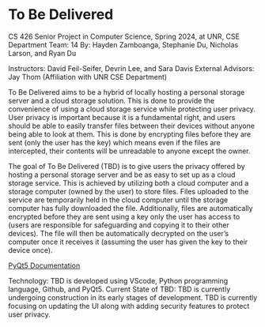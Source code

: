 # To Be Delivered
CS 426 Senior Project in Computer Science, Spring 2024, at UNR, CSE Department
Team: 14
By: Hayden Zamboanga, Stephanie Du, Nicholas Larson, and Ryan Du

Instructors: David Feil-Seifer, Devrin Lee, and Sara Davis
External Advisors: Jay Thom (Affiliation with UNR CSE Department)

To Be Delivered aims to be a hybrid of locally hosting a personal storage server and a cloud storage solution. This is done to provide the convenience of using a cloud storage service while protecting user privacy. User privacy is important because it is a fundamental right, and users should be able to easily transfer files between their devices without anyone being able to look at them. This is done by encrypting files before they are sent (only the user has the key) which means even if the files are intercepted, their contents will be unreadable to anyone except the owner. 

The goal of To Be Delivered (TBD) is to give users the privacy offered by hosting a personal storage server and be as easy to set up as a cloud storage service. This is achieved by utilizing both a cloud computer and a storage computer (owned by the user) to store files. Files uploaded to the service are temporarily held in the cloud computer until the storage computer has fully downloaded the file. Additionally, files are automatically encrypted before they are sent using a key only the user has access to (users are responsible for safeguarding and copying it to their other devices). The file will then be automatically decrypted on the user’s computer once it receives it (assuming the user has given the key to their device once).

[PyQt5 Documentation]([https://www.google.com](https://pypi.org/project/PyQt5/#:~:text=PyQt5%205.15.10&text=Qt%20is%20set%20of%20cross,well%20as%20traditional%20UI%20development.)https://pypi.org/project/PyQt5/#:~:text=PyQt5%205.15.10&text=Qt%20is%20set%20of%20cross,well%20as%20traditional%20UI%20development.)

Technology: TBD is developed using VScode, Python programming language, Github, and PyQt5.
Current State of TBD: TBD is currently undergoing construction in its early stages of development. TBD is currently focusing on updating the UI along with adding security features to protect user privacy.
